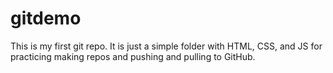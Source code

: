 # gitdemo
This is my first git repo. It is just a simple folder with HTML, CSS, and JS for practicing making repos and pushing and pulling to GitHub.
